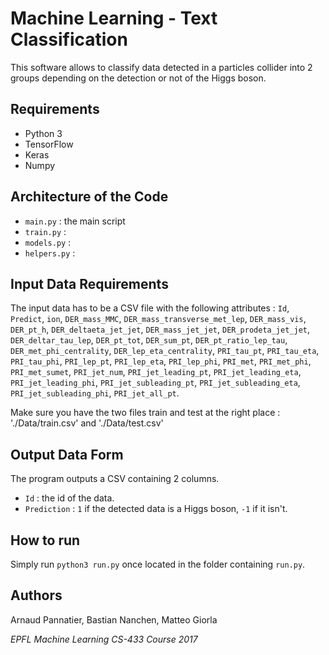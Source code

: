 # Machine Learning - Text Classification

This software allows to classify data detected in a particles collider into 2 groups depending on the detection or not of the Higgs boson.

## Requirements
- Python 3
- TensorFlow
- Keras
- Numpy

## Architecture of the Code
- `main.py` : the main script
- `train.py` :
- `models.py` :
- `helpers.py` :

## Input Data Requirements
The input data has to be a CSV file with the following attributes : `Id`, `Predict`, `ion`, `DER_mass_MMC`, `DER_mass_transverse_met_lep`, `DER_mass_vis`, `DER_pt_h`, `DER_deltaeta_jet_jet`, `DER_mass_jet_jet`, `DER_prodeta_jet_jet`, `DER_deltar_tau_lep`, `DER_pt_tot`, `DER_sum_pt`, `DER_pt_ratio_lep_tau`, `DER_met_phi_centrality`, `DER_lep_eta_centrality`, `PRI_tau_pt`, `PRI_tau_eta`, `PRI_tau_phi`, `PRI_lep_pt`, `PRI_lep_eta`, `PRI_lep_phi`, `PRI_met`, `PRI_met_phi`, `PRI_met_sumet`, `PRI_jet_num`, `PRI_jet_leading_pt`, `PRI_jet_leading_eta`, `PRI_jet_leading_phi`, `PRI_jet_subleading_pt`, `PRI_jet_subleading_eta`, `PRI_jet_subleading_phi`, `PRI_jet_all_pt`.

Make sure you have the two files train and test at the right place : './Data/train.csv' and './Data/test.csv'
## Output Data Form
The program outputs a CSV containing 2 columns.
- `Id` : the id of the data.
- `Prediction` : `1` if the detected data is a Higgs boson, `-1` if it isn't.

## How to run
Simply run `python3 run.py` once located in the folder containing `run.py`.

## Authors
Arnaud Pannatier, Bastian Nanchen, Matteo Giorla

_EPFL Machine Learning CS-433 Course 2017_
